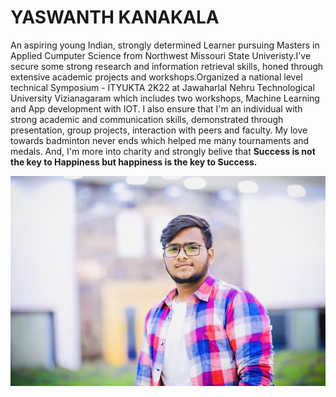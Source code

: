 # YASWANTH KANAKALA

An aspiring young Indian, strongly determined Learner pursuing Masters in Applied Cumputer Science from Northwest Missouri State Univeristy.I've secure some strong research and information retrieval skills, honed through extensive academic projects and workshops.Organized a national level technical Symposium - ITYUKTA 2K22 at Jawaharlal Nehru Technological University Vizianagaram which includes two workshops, Machine Learning and App development with IOT. I also ensure that I'm an individual with strong academic and communication skills, demonstrated through presentation, group projects, interaction with peers and faculty. My love towards badminton never ends which helped me many tournaments and medals. And, I'm more into charity and strongly belive that **Success is not the key to Happiness but happiness is the key to Success.**

[![Yaswanth Kanakala](yesh.jpg )](yesh.jpg)

